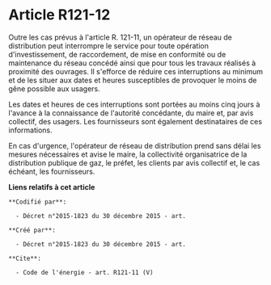 # Article R121-12

Outre les cas prévus à l'article R. 121-11, un opérateur de réseau de distribution peut interrompre le service pour toute
opération d'investissement, de raccordement, de mise en conformité ou de maintenance du réseau concédé ainsi que pour tous
les travaux réalisés à proximité des ouvrages. Il s'efforce de réduire ces interruptions au minimum et de les situer aux
dates et heures susceptibles de provoquer le moins de gêne possible aux usagers. 

Les dates et heures de ces interruptions sont portées au moins cinq jours à l'avance à la connaissance de l'autorité
concédante, du maire et, par avis collectif, des usagers. Les fournisseurs sont également destinataires de ces informations. 

En cas d'urgence, l'opérateur de réseau de distribution prend sans délai les mesures nécessaires et avise le maire, la
collectivité organisatrice de la distribution publique de gaz, le préfet, les clients par avis collectif et, le cas échéant,
les fournisseurs.

**Liens relatifs à cet article**

	**Codifié par**:

	  - Décret n°2015-1823 du 30 décembre 2015 - art.

	**Créé par**:

	  - Décret n°2015-1823 du 30 décembre 2015 - art.

	**Cite**:

	  - Code de l'énergie - art. R121-11 (V)
